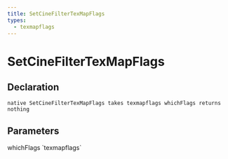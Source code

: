 ```yaml
---
title: SetCineFilterTexMapFlags
types:
  - texmapflags
---
```


# SetCineFilterTexMapFlags

## Declaration

```
native SetCineFilterTexMapFlags takes texmapflags whichFlags returns nothing
```

## Parameters
<dl>
  <dt>whichFlags `texmapflags`</dt>
  <dd></dd>
</dl>